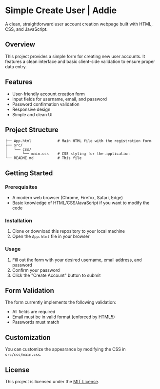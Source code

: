 # Simple Create User | Addie

A clean, straightforward user account creation webpage built with HTML, CSS, and JavaScript.

## Overview

This project provides a simple form for creating new user accounts. It features a clean interface and basic client-side validation to ensure proper data entry.

## Features

- User-friendly account creation form
- Input fields for username, email, and password
- Password confirmation validation
- Responsive design
- Simple and clean UI

## Project Structure

```
├── App.html            # Main HTML file with the registration form
├── src/
│   └── css/
│       └── main.css    # CSS styling for the application
└── README.md           # This file
```

## Getting Started

### Prerequisites

- A modern web browser (Chrome, Firefox, Safari, Edge)
- Basic knowledge of HTML/CSS/JavaScript if you want to modify the code

### Installation

1. Clone or download this repository to your local machine
2. Open the `App.html` file in your browser

### Usage

1. Fill out the form with your desired username, email address, and password
2. Confirm your password
3. Click the "Create Account" button to submit

## Form Validation

The form currently implements the following validation:

- All fields are required
- Email must be in valid format (enforced by HTML5)
- Passwords must match

## Customization

You can customize the appearance by modifying the CSS in `src/css/main.css`.

## License

This project is licensed under the [MIT License](https://opensource.org/licenses/MIT).

